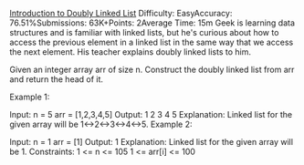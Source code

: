[Introduction to Doubly Linked List](https://www.geeksforgeeks.org/problems/introduction-to-doubly-linked-list/1)
Difficulty: EasyAccuracy: 76.51%Submissions: 63K+Points: 2Average Time: 15m
Geek is learning data structures and is familiar with linked lists, but he's curious about how to access the previous element in a linked list in the same way that we access the next element. His teacher explains doubly linked lists to him.

Given an integer array arr of size n. Construct the doubly linked list from arr and return the head of it.

Example 1:

Input:
n = 5
arr = [1,2,3,4,5]
Output:
1 2 3 4 5
Explanation: Linked list for the given array will be 1<->2<->3<->4<->5.
Example 2:

Input:
n = 1
arr = [1]
Output:
1
Explanation: Linked list for the given array will be 1.
Constraints:
1 <= n <= 105
1 <= arr[i] <= 100
